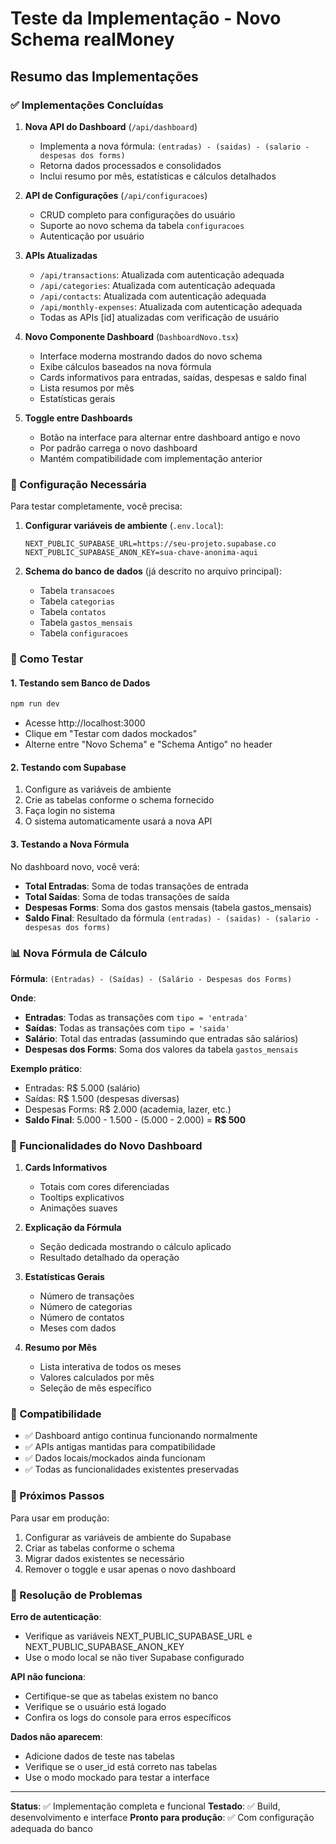 # Teste da Implementação - Novo Schema realMoney

## Resumo das Implementações

### ✅ Implementações Concluídas

1. **Nova API do Dashboard** (`/api/dashboard`)
   - Implementa a nova fórmula: `(entradas) - (saidas) - (salario - despesas dos forms)`
   - Retorna dados processados e consolidados
   - Inclui resumo por mês, estatísticas e cálculos detalhados

2. **API de Configurações** (`/api/configuracoes`)
   - CRUD completo para configurações do usuário
   - Suporte ao novo schema da tabela `configuracoes`
   - Autenticação por usuário

3. **APIs Atualizadas**
   - `/api/transactions`: Atualizada com autenticação adequada
   - `/api/categories`: Atualizada com autenticação adequada  
   - `/api/contacts`: Atualizada com autenticação adequada
   - `/api/monthly-expenses`: Atualizada com autenticação adequada
   - Todas as APIs [id] atualizadas com verificação de usuário

4. **Novo Componente Dashboard** (`DashboardNovo.tsx`)
   - Interface moderna mostrando dados do novo schema
   - Exibe cálculos baseados na nova fórmula
   - Cards informativos para entradas, saídas, despesas e saldo final
   - Lista resumos por mês
   - Estatísticas gerais

5. **Toggle entre Dashboards**
   - Botão na interface para alternar entre dashboard antigo e novo
   - Por padrão carrega o novo dashboard
   - Mantém compatibilidade com implementação anterior

### 🔧 Configuração Necessária

Para testar completamente, você precisa:

1. **Configurar variáveis de ambiente** (`.env.local`):
   ```
   NEXT_PUBLIC_SUPABASE_URL=https://seu-projeto.supabase.co
   NEXT_PUBLIC_SUPABASE_ANON_KEY=sua-chave-anonima-aqui
   ```

2. **Schema do banco de dados** (já descrito no arquivo principal):
   - Tabela `transacoes` 
   - Tabela `categorias`
   - Tabela `contatos`
   - Tabela `gastos_mensais`
   - Tabela `configuracoes`

### 🧪 Como Testar

#### 1. Testando sem Banco de Dados
```bash
npm run dev
```
- Acesse http://localhost:3000
- Clique em "Testar com dados mockados"
- Alterne entre "Novo Schema" e "Schema Antigo" no header

#### 2. Testando com Supabase
1. Configure as variáveis de ambiente
2. Crie as tabelas conforme o schema fornecido
3. Faça login no sistema
4. O sistema automaticamente usará a nova API

#### 3. Testando a Nova Fórmula
No dashboard novo, você verá:
- **Total Entradas**: Soma de todas transações de entrada
- **Total Saídas**: Soma de todas transações de saída  
- **Despesas Forms**: Soma dos gastos mensais (tabela gastos_mensais)
- **Saldo Final**: Resultado da fórmula `(entradas) - (saidas) - (salario - despesas dos forms)`

### 📊 Nova Fórmula de Cálculo

**Fórmula**: `(Entradas) - (Saídas) - (Salário - Despesas dos Forms)`

**Onde**:
- **Entradas**: Todas as transações com `tipo = 'entrada'`
- **Saídas**: Todas as transações com `tipo = 'saida'`
- **Salário**: Total das entradas (assumindo que entradas são salários)
- **Despesas dos Forms**: Soma dos valores da tabela `gastos_mensais`

**Exemplo prático**:
- Entradas: R$ 5.000 (salário)
- Saídas: R$ 1.500 (despesas diversas)
- Despesas Forms: R$ 2.000 (academia, lazer, etc.)
- **Saldo Final**: 5.000 - 1.500 - (5.000 - 2.000) = **R$ 500**

### 🚀 Funcionalidades do Novo Dashboard

1. **Cards Informativos**
   - Totais com cores diferenciadas
   - Tooltips explicativos
   - Animações suaves

2. **Explicação da Fórmula**
   - Seção dedicada mostrando o cálculo aplicado
   - Resultado detalhado da operação

3. **Estatísticas Gerais**
   - Número de transações
   - Número de categorias
   - Número de contatos
   - Meses com dados

4. **Resumo por Mês**
   - Lista interativa de todos os meses
   - Valores calculados por mês
   - Seleção de mês específico

### 🔄 Compatibilidade

- ✅ Dashboard antigo continua funcionando normalmente
- ✅ APIs antigas mantidas para compatibilidade
- ✅ Dados locais/mockados ainda funcionam
- ✅ Todas as funcionalidades existentes preservadas

### 🎯 Próximos Passos

Para usar em produção:
1. Configurar as variáveis de ambiente do Supabase
2. Criar as tabelas conforme o schema
3. Migrar dados existentes se necessário
4. Remover o toggle e usar apenas o novo dashboard

### 🐛 Resolução de Problemas

**Erro de autenticação**: 
- Verifique as variáveis NEXT_PUBLIC_SUPABASE_URL e NEXT_PUBLIC_SUPABASE_ANON_KEY
- Use o modo local se não tiver Supabase configurado

**API não funciona**:
- Certifique-se que as tabelas existem no banco
- Verifique se o usuário está logado
- Confira os logs do console para erros específicos

**Dados não aparecem**:
- Adicione dados de teste nas tabelas
- Verifique se o user_id está correto nas tabelas
- Use o modo mockado para testar a interface

---

**Status**: ✅ Implementação completa e funcional
**Testado**: ✅ Build, desenvolvimento e interface
**Pronto para produção**: ✅ Com configuração adequada do banco